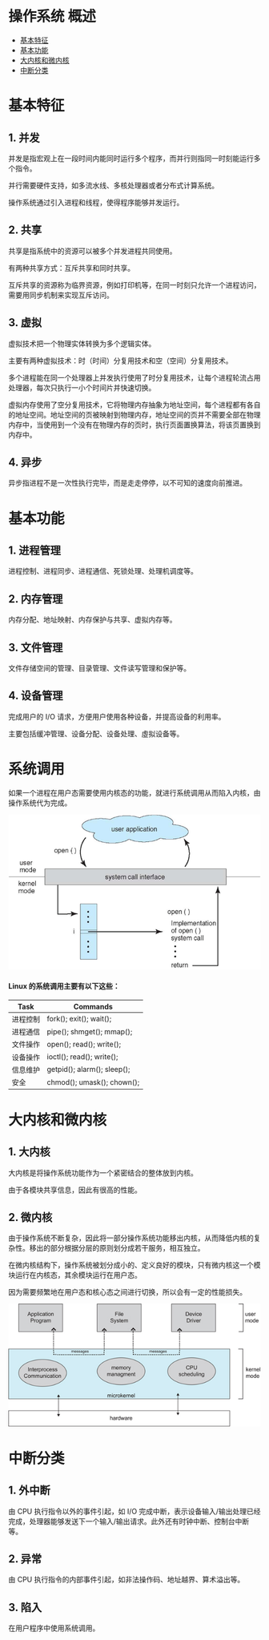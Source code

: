 # 操作系统 概述
- [基本特征](#基本特征)
- [基本功能](#基本功能)
- [大内核和微内核](#大内核和微内核)
- [中断分类](#中断分类)

# 基本特征
## 1. 并发
并发是指宏观上在一段时间内能同时运行多个程序，而并行则指同一时刻能运行多个指令。

并行需要硬件支持，如多流水线、多核处理器或者分布式计算系统。

操作系统通过引入进程和线程，使得程序能够并发运行。

## 2. 共享
共享是指系统中的资源可以被多个并发进程共同使用。

有两种共享方式：互斥共享和同时共享。

互斥共享的资源称为临界资源，例如打印机等，在同一时刻只允许一个进程访问，需要用同步机制来实现互斥访问。

## 3. 虚拟
虚拟技术把一个物理实体转换为多个逻辑实体。

主要有两种虚拟技术：时（时间）分复用技术和空（空间）分复用技术。

多个进程能在同一个处理器上并发执行使用了时分复用技术，让每个进程轮流占用处理器，每次只执行一小个时间片并快速切换。

虚拟内存使用了空分复用技术，它将物理内存抽象为地址空间，每个进程都有各自的地址空间。地址空间的页被映射到物理内存，地址空间的页并不需要全部在物理内存中，当使用到一个没有在物理内存的页时，执行页面置换算法，将该页置换到内存中。

## 4. 异步
异步指进程不是一次性执行完毕，而是走走停停，以不可知的速度向前推进。

# 基本功能
## 1. 进程管理
进程控制、进程同步、进程通信、死锁处理、处理机调度等。

## 2. 内存管理
内存分配、地址映射、内存保护与共享、虚拟内存等。

## 3. 文件管理
文件存储空间的管理、目录管理、文件读写管理和保护等。

## 4. 设备管理
完成用户的 I/O 请求，方便用户使用各种设备，并提高设备的利用率。

主要包括缓冲管理、设备分配、设备处理、虛拟设备等。

# 系统调用
如果一个进程在用户态需要使用内核态的功能，就进行系统调用从而陷入内核，由操作系统代为完成。

![](../assets/vendor/system-call.png)

#### Linux 的系统调用主要有以下这些：

Task	| Commands
-|-
进程控制	| fork(); exit(); wait();
进程通信	| pipe(); shmget(); mmap();
文件操作	| open(); read(); write();
设备操作	| ioctl(); read(); write();
信息维护	| getpid(); alarm(); sleep();
安全	| chmod(); umask(); chown();

# 大内核和微内核
## 1. 大内核
大内核是将操作系统功能作为一个紧密结合的整体放到内核。

由于各模块共享信息，因此有很高的性能。

## 2. 微内核
由于操作系统不断复杂，因此将一部分操作系统功能移出内核，从而降低内核的复杂性。移出的部分根据分层的原则划分成若干服务，相互独立。

在微内核结构下，操作系统被划分成小的、定义良好的模块，只有微内核这一个模块运行在内核态，其余模块运行在用户态。

因为需要频繁地在用户态和核心态之间进行切换，所以会有一定的性能损失。

![](../assets/vendor/system-core.jpg)

# 中断分类
## 1. 外中断
由 CPU 执行指令以外的事件引起，如 I/O 完成中断，表示设备输入/输出处理已经完成，处理器能够发送下一个输入/输出请求。此外还有时钟中断、控制台中断等。

## 2. 异常
由 CPU 执行指令的内部事件引起，如非法操作码、地址越界、算术溢出等。

## 3. 陷入
在用户程序中使用系统调用。